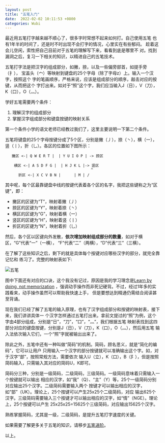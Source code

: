 ```yaml
---
layout: post
title: "五笔入门"
date:  2022-02-02 10:11:53 +0800
categories: Wubi
---
```


最近用五笔打字越来越不顺心了，很多字时常想不起来如何打。自己使用五笔
也有1年半的时间了，还是时不时出现不会打字的情况，心里实在有些郁闷。
趁着这会儿空闲，索性把自己目前对于五笔的理解写下来，看看到底是哪里不
对。找到漏洞之后，复习一下相关的知识，以精进自己的五笔技术。

五笔打字法是把汉字的组成部分，如撇，捺，以及一些偏旁部首，如提手旁（扌），
宝盖头（宀）等映射到键盘的25个字母（除了字母z）上。输入一个汉字，按照这个
字的笔画顺序，严格来说，应该是组成部分的顺序，敲击对应的按键，从而把这个
字打出来。如对于“照”这个字，我们应当输入J（日），V（刀），K（口），O（灬）。

学好五笔需要两个条件：
1. 理解汉字的组成部分
2. 掌握汉字组成部分和键盘按键的映射关系

第一个条件小学的语文老师已经教过我们了，这里主要说明一下第二个条件。

五笔将键盘的25个字母按键分成了5个区，分别是撇（丿），捺（丶），横（一），
竖（丨），折（乚）。各区的位置如下图所示：
```
   撇区 <-| Q W E R T |  | Y U I O P | -> 捺区

    横区 <-| A S D F G |  | H J K L |-> 竖区
                                       ^
      折区 <-| X C V B N |      | M | /
```

其中呢，每个区最靠键盘中线的按键代表着各个区的名字，我把这些键称之为“区键”，即：
- 撇区的区键为“T”，映射着撇（丿）
- 捺区的区键为“Y”，映射着捺（丶）
- 横区的区键为“G”，映射着横（一）
- 竖区的区键为“H”，映射着竖（丨）
- 折区的区键为“N”，映射着折（乚）

然后，各个区以区键向外发散，**依次增加映射组成部分的数量**，如对于横区，“G”代表“一”（一横），
“F”代表“二”（两横），“D”代表“三”（三横）。

在了解了这些知识之后，剩下的就是具体每个按键对应哪些汉字的部分，就完全靠记忆和
练习了。完整的映射表如下:

![五笔](/assets/wubi.jpg)

图中下面还有对应的口诀，这个我没有记过，原因是我的学习理念是[Learn by doing, not memorization](https://www.engines4ed.org/hyperbook/nodes/NODE-120-pg.html)
，强调动手操作而非死记硬背。不过，经过1年多的实践看来，动手操作虽然可以帮助我快速上手，
但是要想达到精通仍需结合阅读甚至背诵。

现在我们已经了解了五笔的输入原理，也有了汉字组成部分和按键的映射表，接下来，我们讲讲具体一
个汉字怎样通过五笔打出来。拿前文提过的“照”为例，这个字由4部分组成，分别是“日”，“刀”，“口”，“灬”，我们根据五笔
映射表找到这四部分对应的键盘按键，分别是J（日），V（刀），K（口），O（灬），然后用五笔
输入法依次输入它们，一个“照”字就被输出出来了。

除此之外，五笔中还有一种叫做“简码”的机制。简码，顾名思义，就是“简化的编码”，它可以让用户
只用输入一个汉字的部分按键就可以准确输出这个字。如，对于汉字“部”，按照常规方法，需要依次
输入U（立），K（口），B（阝），但是按照简码输入，只需输入其对应的简码U，K即可。

简码分三种，分别是一级简码，二级简码，三级简码。一级简码意味着只需输入一个按键就可以输出
相应的汉字，如“我”（Q）、“主”（Y）等，25个一级简码分别对应输出25个汉字。二级简码需要输入两个
按键才可以输出相应的汉字，如“部”（UK）。理论上，25个按键可以产生25x25个二级简码，对应
输出625个汉字。三级简码需要输入三个按键才可以输出相应的汉字，如“情”（NGE）。理论上，25个按键可以产生
25x25x25=15625个三级简码，对应输出15625个汉字。

熟练掌握简码，尤其是一级，二级简码，是提升五笔打字速度的关键。

如果需要了解更多关于五笔的知识，请移步[五笔进阶]()。

以上。
